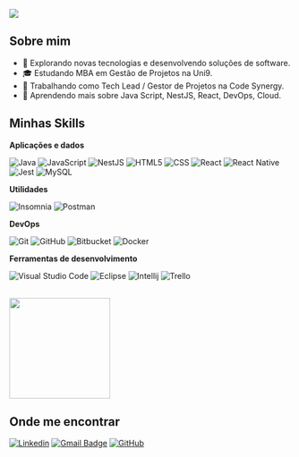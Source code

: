![](https://komarev.com/ghpvc/?username=iuricode&color=006bed)

## Sobre mim

- 🤔 Explorando novas tecnologias e desenvolvendo soluções de software.
- 🎓 Estudando MBA em Gestão de Projetos na Uni9.
- 💼 Trabalhando como Tech Lead / Gestor de Projetos na Code Synergy.
- 🌱 Aprendendo mais sobre Java Script, NestJS, React, DevOps, Cloud.

## Minhas Skills

**Aplicações e dados**

![Java](https://img.shields.io/badge/-Java-333333?style=flat&logo=Java&logoColor=007396)
![JavaScript](https://img.shields.io/badge/-JavaScript-333333?style=flat&logo=javascript)
![NestJS](https://img.shields.io/badge/-NestJS-333333?style=flat&logo=javascript)
![HTML5](https://img.shields.io/badge/-HTML5-333333?style=flat&logo=HTML5)
![CSS](https://img.shields.io/badge/-CSS-333333?style=flat&logo=CSS3&logoColor=1572B6)
![React](https://img.shields.io/badge/-React-333333?style=flat&logo=react)
![React Native](https://img.shields.io/badge/-React%20Native-333333?style=flat&logo=react)
![Jest](https://img.shields.io/badge/-Jest-333333?style=flat&logo=jest)
![MySQL](https://img.shields.io/badge/-MySQL-333333?style=flat&logo=mysql)

**Utilidades**

![Insomnia](https://img.shields.io/badge/-Insomnia-333333?style=flat&logo=insomnia)
![Postman](https://img.shields.io/badge/-Postman-333333?style=flat&logo=postman)

**DevOps**

![Git](https://img.shields.io/badge/-Git-333333?style=flat&logo=git)
![GitHub](https://img.shields.io/badge/-GitHub-333333?style=flat&logo=github)
![Bitbucket](https://img.shields.io/badge/-Bitbucket-333333?style=flat&logo=bitbucket)
![Docker](https://img.shields.io/badge/-Docker-333333?style=flat&logo=docker)


**Ferramentas de desenvolvimento**

![Visual Studio Code](https://img.shields.io/badge/-Visual%20Studio%20Code-333333?style=flat&logo=visual-studio-code&logoColor=007ACC)
![Eclipse](https://img.shields.io/badge/-Eclipse-333333?style=flat&logo=eclipse-ide&logoColor=2C2255)
![Intellij](https://img.shields.io/badge/-IntelliJ-333333?style=flat&logo=intellij-ide&logoColor=2C2255)
![Trello](https://img.shields.io/badge/-Trello-333333?style=flat&logo=trello&logoColor=007ACC)


<br/>

<a href="https://github.com/jdrpires" title="Perfil do Jean">
  <img height="180em" src="https://github-readme-stats.vercel.app/api?username=jdrpires&theme=dracula&show_icons=true" />
</a>

## Onde me encontrar

[![Linkedin](https://img.shields.io/badge/-username-blue?style=flat-square&logo=Linkedin&logoColor=white&link=https://www.linkedin.com/in/jdrpires/)](https://www.linkedin.com/in/jdrpires/)
[![Gmail Badge](https://img.shields.io/badge/-seuemail@email.com-006bed?style=flat-square&logo=Gmail&logoColor=white&link=mailto:jdrpires@gmail.com)](mailto:jdrpires@gmail.com)
[![GitHub](https://img.shields.io/github/followers/iuricode?label=follow&style=social)](https://www.linkedin.com/in/jdrpires/)
